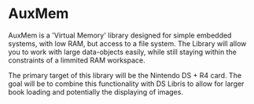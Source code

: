 # AuxMem
AuxMem is a 'Virtual Memory' library designed for simple embedded systems, with low RAM, but access to a file system. The Library will allow you to work with large data-objects easily, while still staying within the constraints of a limmited RAM workspace.

The primary target of this library will be the Nintendo DS + R4 card. The goal will be to combine this functionality with DS Libris to allow for larger book loading and potentially the displaying of images.

